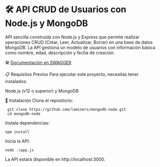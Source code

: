 # 🛠️ API CRUD de Usuarios con Node.js y MongoDB
API sencilla construida con Node.js y Express que permite realizar operaciones CRUD (Crear, Leer, Actualizar, Borrar) en una base de datos MongoDB. La API gestiona un modelo de usuarios con información básica como nombre, edad, descripción y fecha de creación.

🛠️ [Documentación en SWAGGER](https://app.swaggerhub.com/apis/JoaquinNunez/MongoNodeExample/1.0.0)

📋 Requisitos Previos
Para ejecutar este proyecto, necesitas tener instalados:

Node.js (v12 o superior) y MongoDB 

🚀 Instalación
Clona el repositorio:
```
 git clone https://github.com/luminers/mongodb-node.git
 cd mongodb-node
```
Instala dependencias:
```
npm install
```
Inicia la API:
```
node .\app.js
```
La API estará disponible en http://localhost:3000.

